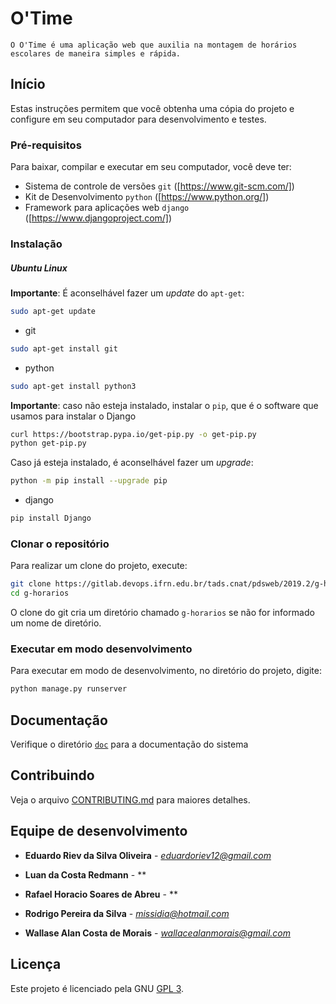 # O'Time

``
O O'Time é uma aplicação web que auxilia na montagem de horários escolares de maneira simples e rápida.
``

## Início

Estas instruções permitem que você obtenha uma cópia do projeto e configure
em seu computador para desenvolvimento e testes.

### Pré-requisitos

Para baixar, compilar e executar em seu computador, você deve ter:

- Sistema de controle de versões `git` ([https://www.git-scm.com/])
- Kit de Desenvolvimento `python` ([https://www.python.org/])
- Framework para aplicações web `django` ([https://www.djangoproject.com/])

### Instalação

##### Ubuntu Linux

**Importante**: É aconselhável fazer um _update_ do `apt-get`:

```sh
sudo apt-get update
```

- git

```sh
sudo apt-get install git
```

- python

```sh
sudo apt-get install python3
```

**Importante**: caso não esteja instalado, instalar o `pip`, que é o software que usamos para instalar o Django

```sh
curl https://bootstrap.pypa.io/get-pip.py -o get-pip.py
python get-pip.py
```

Caso já esteja instalado, é aconselhável fazer um _upgrade_:

```sh
python -m pip install --upgrade pip
```

- django 

```sh
pip install Django
```

### Clonar o repositório

Para realizar um clone do projeto, execute:

```sh
git clone https://gitlab.devops.ifrn.edu.br/tads.cnat/pdsweb/2019.2/g-horarios.git
cd g-horarios
```

O clone do git cria um diretório chamado `g-horarios` se não for informado um
nome de diretório.

### Executar em modo desenvolvimento

Para executar em modo de desenvolvimento,
no diretório do projeto, digite:

```sh
python manage.py runserver
```

## Documentação

Verifique o diretório [`doc`](./doc/) para a documentação do sistema

## Contribuindo

Veja o arquivo [CONTRIBUTING.md](CONTRIBUTING.md) para maiores detalhes.

## Equipe de desenvolvimento

* **Eduardo Riev da Silva Oliveira** - *eduardoriev12@gmail.com*

* **Luan da Costa Redmann** - **

* **Rafael Horacio Soares de Abreu** - **

* **Rodrigo Pereira da Silva** - *missidia@hotmail.com*

* **Wallase Alan Costa de Morais** - *wallacealanmorais@gmail.com*

## Licença

Este projeto é licenciado pela GNU [GPL 3](LICENSE.md).
